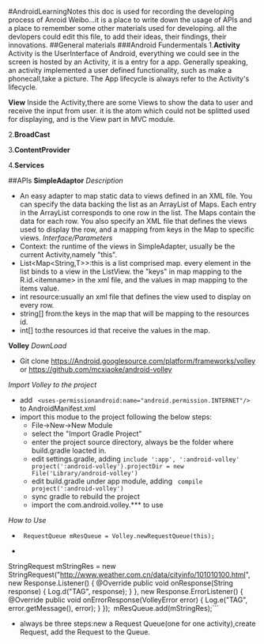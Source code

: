 #AndroidLearningNotes
this doc is used for recording the developing process of Anroid Weibo...it is a place to write down the usage of APIs and a place to remember some other materials used for developing.
all the devlopers could edit this file, to add their ideas, their findings, their innovations.
##General materials
###Android Fundermentals
1.**Activity**
Activity is the UserInterface of Android, everything we could see in the screen is hosted by an Activity, it is a entry for a app. Generally speaking, an activity implemented a user defined functionality, such as make a phonecall,take a picture. The App lifecycle is always refer to the Activity's lifecycle.

**View**
Inside the Activity,there are some Views to show the data to user and receive the input from user. it is the atom which could not be splitted used for displaying, and is the View part in MVC module.

2.**BroadCast**

3.**ContentProvider**

4.**Services**


##APIs
**SimpleAdaptor**
*Description*
 * An easy adapter to map static data to views defined in an XML file. You can specify the data backing the list as an ArrayList of Maps. Each entry in the ArrayList corresponds to one row in the list. The Maps contain the data for each row. You also specify an XML file that defines the views used to display the row, and a mapping from keys in the Map to specific views.
*Interface/Parameters*
* Context: the runtime of the views in SimpleAdapter, usually be the current Activity,namely "this".
* List&lt;Map&lt;String,T>>:this is a list comprised map. every element in the list binds to a view in the ListView. the "keys" in map mapping to the R.id.&lt;itemname> in the xml file, and the values in map mapping to the items value.
* int resource:usually an xml file that defines the view used to display on every row.
* string[] from:the keys in the map that will be mapping to the resources id.
* int[] to:the resources id that receive the values in the map.

**Volley**
*DownLoad*
 * Git clone https://Android.googlesource.com/platform/frameworks/volley 
or https://github.com/mcxiaoke/android-volley

*Import Volley to the project*
 * add ``` <uses-permissionandroid:name="android.permission.INTERNET"/>``` to AndroidManifest.xml
 * import this modue to the project following the below steps:
	* File->New->New Module
	* select the "Import Gradle Project"
	* enter the project source directory, always be the folder where build.gradle loacted in. 
	* edit settings.gradle, adding ```include ':app', ':android-volley'
project(':android-volley').projectDir = new File('Library/android-volley')```
	* edit build.gradle under app module, adding ``` compile project(':android-volley')```
	* sync gradle to rebuild the project
	* import the com.android.volley.\*\*\* to use
	
*How to Use*
 * ``` RequestQueue mResQueue = Volley.newRequestQueue(this);```
 * ```
StringRequest mStringRes = new StringRequest("http://www.weather.com.cn/data/cityinfo/101010100.html",
                new Response.Listener<String>() {
                    @Override
                    public void onResponse(String response) {
                        Log.d("TAG", response);
                    }
                }, new Response.ErrorListener() {
            @Override
            public void onErrorResponse(VolleyError error) {
                Log.e("TAG", error.getMessage(), error);
            }
        });```
  ```mResQueue.add(mStringRes);```
 * always be three steps:new a Request Queue(one for one activity),create Request, add the Request to the Queue.